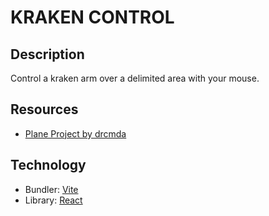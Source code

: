 # KRAKEN CONTROL

## Description

Control a kraken arm over a delimited area with your mouse.

## Resources

- [Plane Project by drcmda](https://codesandbox.io/p/sandbox/plane-project-uexjm?file=%2Fsrc%2FGrid.js)

## Technology

- Bundler: [Vite](https://vitejs.dev/)
- Library: [React](https://react.dev/)
